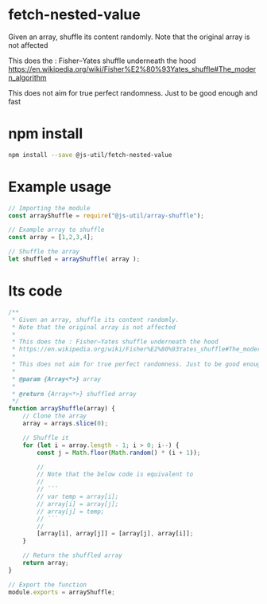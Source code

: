 # fetch-nested-value

Given an array, shuffle its content randomly. Note that the original array is not affected

This does the : Fisher–Yates shuffle underneath the hood
https://en.wikipedia.org/wiki/Fisher%E2%80%93Yates_shuffle#The_modern_algorithm

This does not aim for true perfect randomness. Just to be good enough and fast

# npm install

```.bash
npm install --save @js-util/fetch-nested-value
```

# Example usage

```.js
// Importing the module
const arrayShuffle = require("@js-util/array-shuffle");

// Example array to shuffle
const array = [1,2,3,4];

// Shuffle the array
let shuffled = arrayShuffle( array ); 
```

# Its code

```.js
/**
 * Given an array, shuffle its content randomly.
 * Note that the original array is not affected
 * 
 * This does the : Fisher–Yates shuffle underneath the hood
 * https://en.wikipedia.org/wiki/Fisher%E2%80%93Yates_shuffle#The_modern_algorithm
 * 
 * This does not aim for true perfect randomness. Just to be good enough and fast
 * 
 * @param {Array<*>} array 
 * 
 * @return {Array<*>} shuffled array
 */
function arrayShuffle(array) {
	// Clone the array
	array = arrays.slice(0);

	// Shuffle it
	for (let i = array.length - 1; i > 0; i--) {
		const j = Math.floor(Math.random() * (i + 1));

		//
		// Note that the below code is equivalent to
		//
		// ```
		// var temp = array[i];
		// array[i] = array[j];
		// array[j] = temp;
		// ```
		//
		[array[i], array[j]] = [array[j], array[i]];
	}

	// Return the shuffled array
	return array;
}

// Export the function
module.exports = arrayShuffle;
```
